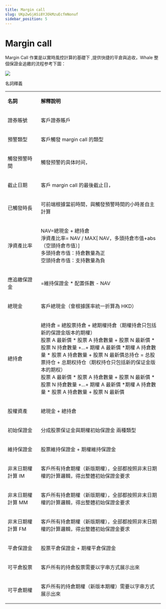 ```yaml
---
title: Margin call
slug: UKp2wGjASi8YJOkMzuEcfmNonuf
sidebar_position: 5
---
```



# Margin call

Margin Call 作業是以實時風控計算的基礎下 ,提供快捷的平倉與追收，Whale 整個保證金追繳的流程参考下圖：

<img src="/assets/IEBebOkmhoqDUTxupIscT9IXnZf.jpeg" src-width="1510" src-height="1254" align="center"/>

名詞釋義

<table>
<colgroup>
<col width="159"/>
<col width="667"/>
</colgroup>
<tbody>
<tr><td><p><strong>名詞</strong></p></td><td><p><strong>解釋說明</strong></p></td></tr>
<tr><td><p>證券賬號</p></td><td><p>客戶證券賬戶</p></td></tr>
<tr><td><p>預警類型</p></td><td><p>客戶觸發 margin call 的類型</p></td></tr>
<tr><td><p>觸發預警時間</p></td><td><p>觸發预警的具体时间，</p></td></tr>
<tr><td><p>截止日期</p></td><td><p>客戶 margin call 的最後截止日，</p></td></tr>
<tr><td><p>已觸發時長</p></td><td><p>可前端根據當前時間，與觸發預警時間的小時差自主計算</p></td></tr>
<tr><td><p>淨資產比率</p></td><td><p>NAV=總現金 + 總持倉<br/>淨資產比率= NAV / MAX[ NAV，多頭持倉市值+abs（空頭持倉市值）]<br/>多頭持倉市值：持倉數量為正<br/>空頭持倉市值：支持數量為負</p></td></tr>
<tr><td><p>應追繳保證金</p></td><td><p>=維持保證金 * 配置係數  -  NAV</p></td></tr>
<tr><td><p>總現金</p></td><td><p>客戶總現金（會根據匯率統一折算為 HKD）</p></td></tr>
<tr><td><p>總持倉</p></td><td><p>總持倉 = 總股票持倉 + 總期權持倉（期權持倉只包括新的保證金版本的期權）<br/>股票 A 最新價 * 股票 A 持倉數量 + 股票 N 最新價 * 股票 N 持倉數量 +...+ 期權 A 最新價 *期權 A 持倉數量 * 股票 A 持倉數量 + 股票 N 最新價总持仓 = 总股票持仓 + 总期权持仓（期权持仓只包括新的保证金版本的期权）<br/>股票 A 最新價 * 股票 A 持倉數量 + 股票 N 最新價 * 股票 N 持倉數量 +...+  期權 A 最新價 *期權 A 持倉數量 * 股票 A 持倉數量 + 股票 N 最新價</p></td></tr>
<tr><td><p>股權資產</p></td><td><p>總現金 + 總持倉</p></td></tr>
<tr><td><p>初始保證金</p></td><td><p>分成股票保证金與期權初始保證金 兩種類型</p></td></tr>
<tr><td><p>維持保證金</p></td><td><p>股票維持保證金 + 期權維持保證金</p></td></tr>
<tr><td><p>非末日期權計算 IM</p></td><td><p>客戶所有持倉期權（新版期權），全部都按照非末日期權的計算邏輯，得出整體初始保證金要求</p></td></tr>
<tr><td><p>非末日期權計算 MM</p></td><td><p>客戶所有持倉期權（新版期權），全部都按照非末日期權的計算邏輯，得出整體初始保證金要求</p></td></tr>
<tr><td><p>非末日期權計算 FM</p></td><td><p>客戶所有持倉期權（新版期權），全部都按照非末日期權的計算邏輯，得出整體初始保證金要求</p></td></tr>
<tr><td><p>平倉保證金</p></td><td><p>股票平倉保證金 + 期權平倉保證金</p></td></tr>
<tr><td><p>可平倉股票</p></td><td><p>客戶所有的持倉股票需要以字串方式展示出來</p></td></tr>
<tr><td><p>可平倉期權</p></td><td><p>客戶所有的持倉期權（新版本期權）需要以字串方式展示出來</p></td></tr>
</tbody>
</table>

